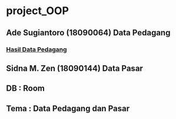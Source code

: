 # project_OOP

## Ade Sugiantoro (18090064) Data Pedagang
### [Hasil Data Pedagang](https://github.com/adesug/project_OOP/issues/3#issue-758223179)
## Sidna M. Zen (18090144) Data Pasar
## DB : Room
## Tema : Data Pedagang dan Pasar

